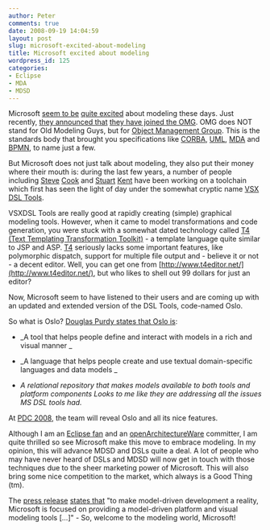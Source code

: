 ```yaml
---
author: Peter
comments: true
date: 2008-09-19 14:04:59
layout: post
slug: microsoft-excited-about-modeling
title: Microsoft excited about modeling
wordpress_id: 125
categories:
- Eclipse
- MDA
- MDSD
---
```


Microsoft [seem to be](http://clemensreijnen.nl/post/2008/09/Microsoft-joins-the-OMGhellip%3b.aspx) [quite excited](http://www.pluralsight.com/community/blogs/dbox/archive/2008/09/06/oslo.aspx) about modeling these days. Just recently, [they announced that](http://www.microsoft.com/presspass/press/2008/sep08/09-10OMGModelingPR.mspx) [they have joined the OMG](http://blogs.msdn.com/stevecook/archive/2008/09/11/microsoft-joins-the-omg.aspx). OMG does NOT stand for Old Modeling Guys, but for [Object Management Group](http://www.omg.org/). This is the standards body that brought you specifications like [CORBA](http://www.corba.org/), [UML](http://www.uml.org/), [MDA](http://www.omg.org/mda/) and [BPMN](http://www.omg.org/bpmn-logo/), to name just a few. 





But Microsoft does not just talk about modeling, they also put their money where their mouth is: during the last few years, a number of people including [Steve](http://blogs.msdn.com/stevecook/) [Cook](http://www.domainspecificdevelopment.com/Bios/SteveCook.aspx) and [Stuart](http://blogs.msdn.com/stuart_kent/) [Kent](http://www.domainspecificdevelopment.com/Bios/StuartKent.aspx) have been working on a toolchain which first has seen the light of day under the somewhat cryptic name [VSX DSL Tools](http://msdn.microsoft.com/en-us/vsx/cc677256.aspx).  





VSXDSL Tools are really good at rapidly creating (simple) graphical modeling tools. However, when it came to model transformations and code generation, you were stuck with a somewhat dated technology called [T4 (Text Templating Transformation Toolkit)](http://msdn.microsoft.com/en-us/library/bb126445.aspx) - a template language quite similar to JSP and ASP. [T4](http://www.olegsych.com/2007/12/text-template-transformation-toolkit/) seriously lacks some important features, like polymorphic dispatch, support for multiple file output and - believe it or not - a decent editor. Well, you can get one from [http://www.t4editor.net/](http://www.t4editor.net/), but who likes to shell out 99 dollars for just an editor?  





Now, Microsoft seem to have listened to their users and are coming up with an updated and extended version of the DSL Tools, code-named Oslo.  





So what is Oslo? [Douglas Purdy states that Oslo is](http://douglaspurdy.com/2008/09/06/what-is-oslo/):



	
  * _A tool that helps people define and interact with models in a rich and visual manner _

	
  * _A language that helps people create and use textual domain-specific languages and data models _

	
  * _A relational repository that makes models available to both tools and platform components  Looks to me like they are addressing all the issues MS DSL tools had._








At [PDC 2008](http://www.microsoftpdc.com/), the team will reveal Oslo and all its nice features. 





Although I am an [Eclipse fan](http://www.eclipse.org/pde/pde-ui/committers/committers.php#contributors) and an [openArchitectureWare](http://www.openarchitectureware.org/) committer, I am quite thrilled so see Microsoft make this move to embrace modeling. In my opinion, this will advance MDSD and DSLs quite a deal. A lot of people who may have never heard of DSLs and MDSD will now get in touch with those techniques due to the sheer marketing power of Microsoft. This will also bring some nice competition to the market, which always is a Good Thing (tm).  





The [press release](http://www.microsoft.com/presspass/press/2008/sep08/09-10OMGModelingPR.mspx) [states that](http://blogs.msdn.com/architectsrule/archive/2008/09/10/microsoft-joins-omg.aspx) "to make model-driven development a reality, Microsoft is focused on providing a model-driven platform and visual modeling tools [...]"  - So, welcome to the modeling world, Microsoft!



